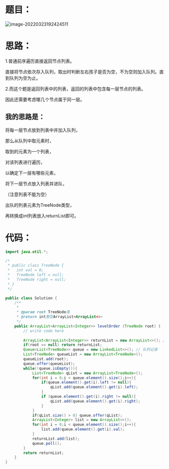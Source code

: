 # 题目：

![image-20220323192424511](C:\Users\13008\AppData\Roaming\Typora\typora-user-images\image-20220323192424511.png)

# **思路：**

1.普通前序遍历直接返回节点列表。

直接将节点依次存入队列，取出时判断左右孩子是否为空，不为空则加入队列。直到队列为空为止。

2.而这个题是返回列表中的列表，返回的列表中包含每一层节点的列表。

因此还需要考虑哪几个节点属于同一层。

## 我的思路是：

将每一层节点放到列表中并加入队列，

那么从队列中取元素时，

取到的元素为一个列表，

对该列表进行遍历，

以确定下一层有哪些元素，

将下一层节点放入列表并进队，

（注意列表不能为空）

出队的列表元素为TreeNode类型，

再转换成int列表放入returnList即可。

# 代码：

```java
import java.util.*;

/*
 * public class TreeNode {
 *   int val = 0;
 *   TreeNode left = null;
 *   TreeNode right = null;
 * }
 */

public class Solution {
    /**
     * 
     * @param root TreeNode类 
     * @return int整型ArrayList<ArrayList<>>
     */
    public ArrayList<ArrayList<Integer>> levelOrder (TreeNode root) {
        // write code here
        
        ArrayList<ArrayList<Integer>> returnList = new ArrayList<>(); //返回列表
        if(root == null) return returnList;
        Queue<List<TreeNode>> queue = new LinkedList<>(); // 队列记录
        List<TreeNode> queueList = new ArrayList<TreeNode>();
        queueList.add(root);
        queue.offer(queueList);
        while(!queue.isEmpty()){
            List<TreeNode> qList = new ArrayList<TreeNode>();
            for(int i = 0;i < queue.element().size();i++){
                if(queue.element().get(i).left != null){
                    qList.add(queue.element().get(i).left);
                }
                if (queue.element().get(i).right != null){
                    qList.add(queue.element().get(i).right);
                }
            }
            if(qList.size() > 0) queue.offer(qList);
            ArrayList<Integer> list = new ArrayList<>();
            for(int i = 0;i < queue.element().size();i++){
                list.add(queue.element().get(i).val);
            }
            returnList.add(list);
            queue.poll();
        }
        return returnList;
    }
}
```

